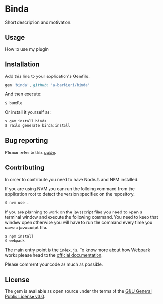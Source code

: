 # Binda
Short description and motivation.

## Usage
How to use my plugin.

## Installation
Add this line to your application's Gemfile:

```ruby
gem 'binda', github: 'a-barbieri/binda'
```

And then execute:
```bash
$ bundle
```

Or install it yourself as:
```bash
$ gem install binda
$ rails generate binda:install
```

## Bug reporting
Please refer to this [guide](http://yourbugreportneedsmore.info).

## Contributing
In order to contribute you need to have NodeJs and NPM installed.

If you are using NVM you can run the folloing command from the application root to detect the version specified on the repository.

```bash
$ nvm use .
```

If you are planning to work on the javascript files you need to open a terminal window and execute the following command. You need to keep that window open otherwise you will have to run the command every time you save a javascript file.

```bash
$ npm install
$ webpack
```

The main entry point is the `index.js`. To know more about how Webpack works please head to the [official documentation](https://webpack.js.org/).

Please comment your code as much as possible.

## License
The gem is available as open source under the terms of the [GNU General Public License v3.0](https://github.com/a-barbieri/binda/blob/master/LICENSE).
